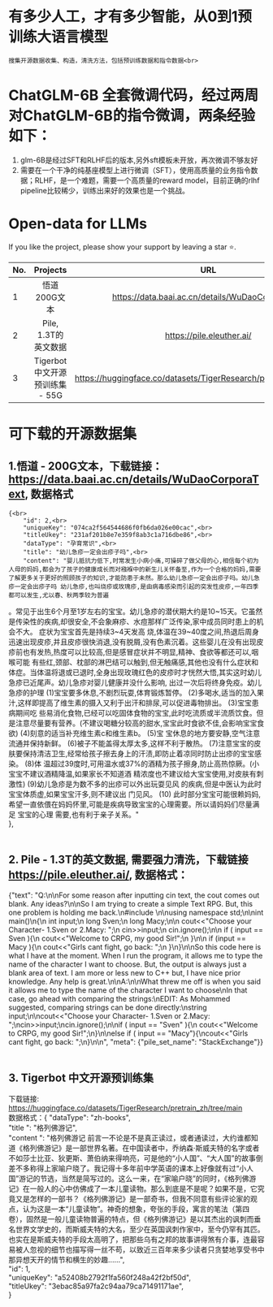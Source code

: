 # 有多少人工，才有多少智能，从0到1预训练大语言模型
    搜集开源数据收集、构造，清洗方法，包括预训练数据和指令数据<br>


# ChatGLM-6B 全套微调代码，经过两周对ChatGLM-6B的指令微调，两条经验如下：<br>
1. glm-6B是经过SFT和RLHF后的版本,另外sft模板未开放，再次微调不够友好<br>
2. 需要在一个干净的纯基座模型上进行微调（SFT），使用高质量的业务指令数据；RLHF，是一个难题，需要一个高质量的reward model，目前正确的rlhf pipeline比较稀少，训练出来好的效果也是一个挑战。<br>



# Open-data for LLMs 

 If you like the project, please show your support by leaving a star ⭐.

 | No. |Projects |                        URL                        | Comments | secret |
 |-----| :-----------:  |:-------------------------------------------------:|:--------:|:------:| 
 | 1   |悟道 200G文本 | https://data.baai.ac.cn/details/WuDaoCorporaText  |     | 不需要秘钥 |
 | 2   |Pile, 1.3T的英文数据|             https://pile.eleuther.ai/             |  需要强力清洗  | 不需要秘钥  |
 | 3    |Tigerbot 中文开源预训练集 - 55G |  https://huggingface.co/datasets/TigerResearch/pretrain_zh/tree/main |   |不需要秘钥|


# 可下载的开源数据集
## 1.悟道 - 200G文本，下载链接：https://data.baai.ac.cn/details/WuDaoCorporaText, 数据格式<br>
    {<br>
        "id": 2,<br>
        "uniqueKey": "074ca2f564544686f0fb6da026e00cac",<br>
        "titleUkey": "231af201b8e7e359f8ab3c1a716dbe86",<br>
        "dataType": "孕育常识",<br>
        "title": "幼儿急疹一定会出疹子吗",<br>
        "content": "婴儿抵抗力低下,时常发生小病小痛,可操碎了做父母的心,相信每个初为人母的妈妈,都会为了孩子的健康成长而对襁褓中的新生儿关怀备至,作为一个合格的妈妈,需要了解更多关于更好的照顾孩子的知识,才能防患于未然。那么幼儿急疹一定会出疹子吗。幼儿急疹一定会出疹子吗 幼儿急疹,也叫烧疹或玫瑰疹,是由病毒感染而引起的突发性皮疹,一年四季都可以发生,尤以春、秋两季较为普遍
。常见于出生6个月至1岁左右的宝宝。幼儿急疹的潜伏期大约是10~15天。它虽然是传染性的疾病,却很安全,不会象麻疹、水痘那样广泛传染,家中成员同时患上的机会不大。 症状为宝宝首先是持续3~4天发高
烧,体温在39~40度之间,热退后周身迅速出现皮疹,并且皮疹很快消退,没有脱屑,没有色素沉着。这些婴儿在没有出现皮疹前也有发热,热度可以比较高,但是感冒症状并不明显,精神、食欲等都还可以,咽喉可能
有些红,颈部、枕部的淋巴结可以触到,但无触痛感,其他也没有什么症状和体症。当体温将退或已退时,全身出现玫瑰红色的皮疹时才恍然大悟,其实这时幼儿急疹已近尾声。幼儿急疹对婴儿健康并没什么影响,
出过一次后将终身免疫。幼儿急疹的护理 (1)宝宝要多休息,不剧烈玩耍,体育锻炼暂停。 (2)多喝水,适当的加入果汁,这样即提高了维生素的摄入又利于出汗和排尿,可以促进毒物排出。 (3)宝宝患病期间吃
些易消化食物,已经可以吃固体食物的宝宝,此时吃流质或半流质饮食。但是注意尽量要有营养。(不建议喝糖分较高的甜水,宝宝此时食欲不佳,会影响宝宝食欲) (4)刻意的适当补充维生素c和维生素b。 (5)宝
宝休息的地方要安静,空气注意流通并保持新鲜。 (6)被子不能盖得太厚太多,这样不利于散热。 (7)注意宝宝的皮肤要保持清洁卫生,经常给孩子擦去身上的汗渍,即防止着凉同时防止出疹的宝宝感染。 (8)体
温超过39度时,可用温水或37%的酒精为孩子擦身,防止高热惊厥。(小宝宝不建议酒精降温,如果家长不知道酒 精浓度也不建议给大宝宝使用,对皮肤有刺激性) (9)幼儿急疹是为数不多的出疹可以外出玩耍见风
的疾病,但是中医认为此时宝宝体质虚,如果宝宝汗多,则不建议出 门见风。 (10) 此时部分宝宝可能很赖妈妈,希望一直依偎在妈妈怀里,可能是疾病导致宝宝的心理需要。所以请妈妈们尽量满足 宝宝的心理
需要,也有利于亲子关系。"<br>
    },<br>
<br>

## 2. Pile - 1.3T的英文数据, 需要强力清洗，下载链接 https://pile.eleuther.ai/, 数据格式：<br>
{"text": "Q:\n\nFor some reason after inputting cin text, the cout comes out blank. Any ideas?\n\nSo I am trying to create a simple Text RPG. But, this one problem is holding me back.\n#include <iostream>\n\nusing namespace std;\n\nint main()\n{\n int input;\n long Sven;\n long Macy;\n\n  cout<<\"Choose your Character- 1.Sven or 2.Macy: \";\n cin>>input;\n cin.ignore();\n\n if ( input == Sven ){\n cout<<\"Welcome to CRPG, my good Sir!\";\n }\n\n if (input == Macy ){\n cout<<\"Girls cant fight, go back: \";\n }\n}\n\nSo this code here is what I have at the moment. When I run the program, it allows me to type the name of the character I want to choose. But, the output is always just a blank area of text. I am more or less new to C++ but, I have nice prior knowledge. Any help is great.\n\nA:\n\nWhat threw me off is when you said it allows me to type the name of the character I want to choose\nIn that case, go ahead with comparing the strings:\nEDIT: As Mohammed suggested, comparing strings can be done directly:\nstring input;\n\ncout<<\"Choose your Character- 1.Sven or 2.Macy: \";\ncin>>input;\ncin.ignore();\n\nif ( input == \"Sven\" ){\n cout<<\"Welcome to CRPG, my good Sir!\";\n}\n\nelse if ( input == \"Macy\"){\ncout<<\"Girls cant fight, go back: \";\n}\n\n", "meta": {"pile_set_name": "StackExchange"}}<br>
<br>

## 3. Tigerbot 中文开源预训练集 <br>
下载链接: https://huggingface.co/datasets/TigerResearch/pretrain_zh/tree/main <br>
数据格式：{
    "dataType": "zh-books", <br>
    "title ": "格列佛游记", <br>
    "content ": "格列佛游记 前言一不论是不是真正读过，或者通读过，大约谁都知道《格列佛游记》是一部世界名著。在中国读者中，乔纳森·斯威夫特的名字或者不如莎士比亚、狄更斯、萧伯纳来得响亮，可是他的“小人国”、“大人国”的故事倒差不多称得上家喻户晓了。我记得十多年前中学英语的课本上好像就有过“小人国”游记的节选，当然是简写过的。这么一来，在“家喻户晓”的同时，《格列佛游记》在一般人的心中仿佛成了一本儿童读物。那么到底是不是呢？如果不是，它究竟又是怎样的一部书？《格列佛游记》是一部奇书，但我不同意有些评论家的观点，认为这是一本“儿童读物”。神奇的想象，夸张的手段，寓言的笔法（第四卷），固然是一般儿童读物普遍的特点，但《格列佛游记》是以其杰出的讽刺而垂名世界文学史的，而斯威夫特的大名，至少在英国讽刺作家中，至今仍罕有其匹。也实在是斯威夫特的手段太高明了，把那些乌有之邦的故事讲得煞有介事，连最容易被人忽视的细节也描写得一丝不苟，以致近三百年来多少读者只贪婪地享受书中那异想天开的情节和横生的妙趣……", <br>
    "id": 1,<br>
    "uniqueKey": "a52408b2792f1fa560f248a42f2bf50d",<br>
    "titleUkey": "3ebac85a97fa2c94aa79ca71491171ae",<br>
}<br>
    
    

